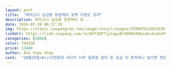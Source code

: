 ```yaml
---
layout: post 
title:  "파라고나 남성용 등판메쉬 포켓 다용도 조끼" 
description: 파라고나 남성용 등판메쉬 포 ..
date: 2020-07-20 06:37:19 
img: https://static.coupangcdn.com/image/retail/images/559907614831639-648d5335-1199-4f64-af20-3858ebb628fa.jpg 
linkUrl: https://link.coupang.com/re/AFFSDP?lptag=AF3600438&subid=ahnPublicAsk&pageKey=230754097&itemId=731846074&vendorItemId=4850182428&traceid=V0-113-49c0a46ab9808f1c 
categories: [1006] 
color: f44336 
price: 13440 
author: Ask View Shop 
cont:  "10월25일<br/>5천원대 사다가 너무 일회용 같아 돈 조금 더 투자하니 보기엔 천도 좋아보이고 바느질도 튼튼하게 한 것 같습니다.<br/> 입어 본후에 다시 수정할께요.<br/> 디자인ㆍ옷감 맘에 듭니다.<br/> 그런데 베이지색을 주문했는데 색이 베이지색보다는 진합니다.<br/><br/>가슴쪽 주머니 터짐 ... <br/>.<br/><br/>돈이 너무 아까움.<br/><br/>못합니다.<br/> 회사에서 지급 받는 조끼 보다도 못함... <br/>.<br/><br/>뭐, 중요한것이 아니라서 그냥쓰긴하겠지만 씁쓸하네요.<br/><br/>바느질도 최악 이고 ㅋㅋㅋ 그냥 길거리 파는 오천원짜리 보다<br/>실용성을보고 구매하였으나 판매자께서는 바쁘시더라도 조금더 꼼꼼히 검수해주셨으면 하는아쉬움이 있읍니다.<br/>똑닥이 단추가 불량이네요.<br/> 그냥 빈 구멍만 뚤려있네요.<br/><br/>쓰레기통에 버림<br/>이거 몇번 입고 세탁하면 버려야 할것 같습니다.<br/><br/>이틀 입고 세탁 ... <br/>  실 밥 완전 대박 터짐... <br/><br/>일회용 옷 처럼 허접합니다... <br/>.<br/><br/>재질도 엄청 얇고 흔히 현장에서 쓰는 마대 질감입니다.<br/><br/>절대 사지 마세요... <br/><br/>주머니 활용도도 좋지 않아 보이구요.<br/><br/>지퍼 고장... <br/><br/>현장에서 지급 받은 조끼가 찢어져서 급하게 구매했습니다.<br/><br/>" 
---
```

